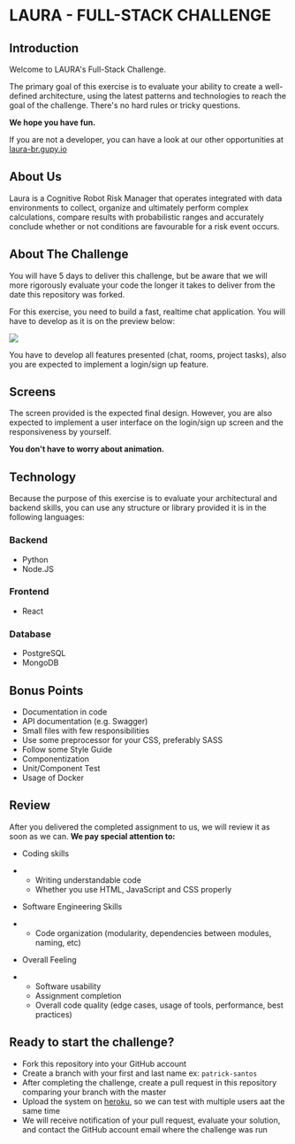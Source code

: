 # LAURA - FULL-STACK CHALLENGE

## Introduction

Welcome to LAURA's Full-Stack Challenge.

The primary goal of this exercise is to evaluate your ability to create a well-defined architecture, using the latest patterns and technologies to reach the goal of the challenge. There's no hard rules or tricky questions.

**We hope you have fun.**

If you are not a developer, you can have a look at our other opportunities at [laura-br.gupy.io](https://laura-br.gupy.io/)

## About Us

Laura is a Cognitive Robot Risk Manager that operates integrated with data environments to collect, organize and ultimately perform complex calculations, compare results with probabilistic ranges and accurately conclude whether or not conditions are favourable for a risk event occurs.

## About The Challenge

You will have 5 days to deliver this challenge, but be aware that we will more rigorously evaluate your code the longer it takes to deliver from the date this repository was forked.

For this exercise, you need to build a fast, realtime chat application. You will have to develop as it is on the preview below:

![](https://media.giphy.com/media/mG1KCnZZZSCffNj9pd/giphy.gif)

You have to develop all features presented (chat, rooms, project tasks), also you are expected to implement a login/sign up feature.

## Screens

The screen provided is the expected final design. However, you are also expected to implement a user interface on the login/sign up screen and the responsiveness by yourself.

**You don't have to worry about animation.**

## Technology

Because the purpose of this exercise is to evaluate your architectural and backend skills, you can use any structure or library provided it is in the following languages:

### Backend

- Python
- Node.JS

### Frontend

- React

### Database

- PostgreSQL
- MongoDB

## Bonus Points

- Documentation in code
- API documentation (e.g. Swagger)
- Small files with few responsibilities
- Use some preprocessor for your CSS, preferably SASS
- Follow some Style Guide
- Componentization
- Unit/Component Test
- Usage of Docker

## Review

After you delivered the completed assignment to us, we will review it as soon as we can. **We pay special attention to:**

- Coding skills

- - Writing understandable code
  - Whether you use HTML, JavaScript and CSS properly

- Software Engineering Skills

- - Code organization (modularity, dependencies between modules, naming, etc)

- Overall Feeling

- - Software usability
  - Assignment completion
  - Overall code quality (edge cases, usage of tools, performance, best practices)

## Ready to start the challenge?

- Fork this repository into your GitHub account
- Create a branch with your first and last name ex: `patrick-santos`
- After completing the challenge, create a pull request in this repository comparing your branch with the master
- Upload the system on [heroku](https://www.heroku.com/), so we can test with multiple users aat the same time
-  We will receive notification of your pull request, evaluate your solution, and contact the GitHub account email where the challenge was run

